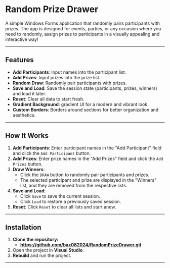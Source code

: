 # Random Prize Drawer

A simple Windows Forms application that randomly pairs participants with prizes.
The app is designed for events, parties, or any occasion where you need to randomly,
assign prizes to participants in a visually appealing and interactive way!

---

## Features

- **Add Participants**: Input names into the participant list.
- **Add Prizes**: Input prizes into the prize list.
- **Random Draw**: Randomly pair participants with prizes.
- **Save and Load**: Save the session state (participants, prizes, winners) and load it later.
- **Reset**: Clear all data to start fresh.
- **Gradient Background**: gradient UI for a modern and vibrant look.
- **Custom Borders**: Borders around sections for better organization and aesthetics.

---

## How It Works

1. **Add Participants**: Enter participant names in the "Add Participant" field and click the `Add Participant` button.
2. **Add Prizes**: Enter prize names in the "Add Prizes" field and click the `Add Prizes` button.
3. **Draw Winners**:
   - Click the `DRAW` button to randomly pair participants and prizes.
   - The selected participant and prize are displayed in the "Winners" list, and they are removed from the respective lists.
4. **Save and Load**:
   - Click `Save` to save the current session.
   - Click `Load` to restore a previously saved session.
5. **Reset**: Click `Reset` to clear all lists and start anew.

---

## Installation

1. **Clone the repository:**
	- **https://github.com/bax082024/RandomPrizeDrawer.git**
2. Open the project in **Visual Studio**.
3. **Rebuild** and run the project.

---



